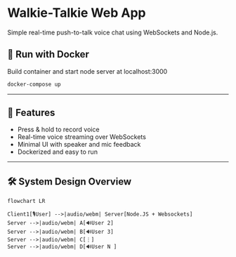 # Walkie-Talkie Web App

Simple real-time push-to-talk voice chat using WebSockets and Node.js.

## 🐳 Run with Docker
Build container and start node server at localhost:3000
```bash
docker-compose up
```

---

## 🚀 Features

- Press & hold to record voice
- Real-time voice streaming over WebSockets
- Minimal UI with speaker and mic feedback
- Dockerized and easy to run

---

## 🛠️ System Design Overview

```mermaid
flowchart LR

Client1[🎙️User] -->|audio/webm| Server[Node.JS + Websockets]
Server -->|audio/webm| A[🔊User 2]
Server -->|audio/webm| B[🔊User 3]
Server -->|audio/webm| C[⋮]
Server -->|audio/webm| D[🔊User N ]
```